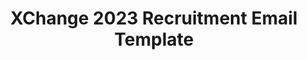 ---
title: XChange 2023 Recruitment Email Template
redirect_to: https://docs.google.com/document/d/1fbZp1oFQ3P1xqfc1PfHeUEmNVUGKV76FA9wWjX0Nu9s/edit?usp=sharing
redirect_from: 
  - /XChange2023RecruitmentEmailTemplate
  - /xchange2023recruitmentemailtemplate
---